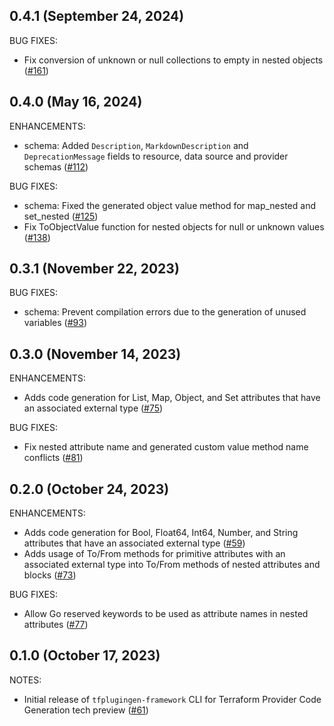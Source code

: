 ## 0.4.1 (September 24, 2024)

BUG FIXES:

* Fix conversion of unknown or null collections to empty in nested objects ([#161](https://github.com/the3venthoriz0n/terraform-plugin-codegen-framework/issues/161))

## 0.4.0 (May 16, 2024)

ENHANCEMENTS:

* schema: Added `Description`, `MarkdownDescription` and `DeprecationMessage` fields to resource, data source and provider schemas ([#112](https://github.com/the3venthoriz0n/terraform-plugin-codegen-framework/issues/112))

BUG FIXES:

* schema: Fixed the generated object value method for map_nested and set_nested ([#125](https://github.com/the3venthoriz0n/terraform-plugin-codegen-framework/issues/125))
* Fix ToObjectValue function for nested objects for null or unknown values ([#138](https://github.com/the3venthoriz0n/terraform-plugin-codegen-framework/issues/138))

## 0.3.1 (November 22, 2023)

BUG FIXES:

* schema: Prevent compilation errors due to the generation of unused variables ([#93](https://github.com/the3venthoriz0n/terraform-plugin-codegen-framework/issues/93))

## 0.3.0 (November 14, 2023)

ENHANCEMENTS:

* Adds code generation for List, Map, Object, and Set attributes that have an associated external type ([#75](https://github.com/the3venthoriz0n/terraform-plugin-codegen-framework/issues/75))

BUG FIXES:

* Fix nested attribute name and generated custom value method name conflicts ([#81](https://github.com/the3venthoriz0n/terraform-plugin-codegen-framework/issues/81))

## 0.2.0 (October 24, 2023)

ENHANCEMENTS:

* Adds code generation for Bool, Float64, Int64, Number, and String attributes that have an associated external type ([#59](https://github.com/the3venthoriz0n/terraform-plugin-codegen-framework/issues/59))
* Adds usage of To/From methods for primitive attributes with an associated external type into To/From methods of nested attributes and blocks ([#73](https://github.com/the3venthoriz0n/terraform-plugin-codegen-framework/issues/73))

BUG FIXES:

* Allow Go reserved keywords to be used as attribute names in nested attributes ([#77](https://github.com/the3venthoriz0n/terraform-plugin-codegen-framework/issues/77))

## 0.1.0 (October 17, 2023)

NOTES:

* Initial release of `tfplugingen-framework` CLI for Terraform Provider Code Generation tech preview ([#61](https://github.com/the3venthoriz0n/terraform-plugin-codegen-framework/issues/61))
